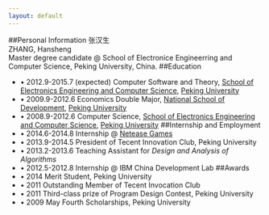 ```yaml
---
layout: default
---
```


##Personal Information
张汉生<br/>
ZHANG, Hansheng<br/>
Master degree candidate @ School of Electronice Engineerring and Computer Science, Peking University, China.
##Education
-	&bull; 2012.9-2015.7 (expected) Computer Software and Theory, <a href="http://eecs.pku.edu.cn/eecs_english/aboutUs.shtml">School of Electronics Engineering and Computer Science</a>, <a href="http://english.pku.edu.cn/">Peking University</a>
-	&bull; 2009.9-2012.6 Economics Double Major, <a href ="http://en.nsd.edu.cn/">National School of Development</a>, <a href = "http://english.pku.edu.cn/">Peking University</a>
-	&bull; 2008.9-2012.6 Computer Science, <a href ="http://eecs.pku.edu.cn/eecs_english/aboutUs.shtml">School of Electronics Engineering and Computer Science</a>, <a href = "http://english.pku.edu.cn/">Peking University</a>
##Internship and Employment
-	&bull; 2014.6-2014.8 Internship @ <a href="http://nie.163.com/en/">Netease Games</a>
-	&bull; 2013.9-2014.5 President of Tecent Innovation Club, Peking University
-	&bull; 2013.2-2013.6 Teaching Assistant for <i>Design and Analysis of Algorithms</i>
-	&bull; 2012.5-2012.8 Internship @ IBM China Development Lab
##Awards
- &bull; 2014 Merit Student, Peking University
- &bull; 2011 Outstanding Member of Tecent Invocation Club
- &bull; 2011 Third-class prize of Program Design Contest, Peking University
- &bull; 2009 May Fourth Scholarships, Peking University
